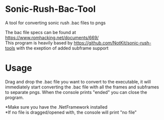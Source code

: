# Sonic-Rush-Bac-Tool
A tool for converting sonic rush .bac files to pngs

The bac file specs can be found at https://www.romhacking.net/documents/669/<br>
This program is heavily based by https://github.com/NotKit/sonic-rush-tools with the exeption of added subframe support

# Usage
Drag and drop the .bac file you want to convert to the executable, it will immediately start converting the .bac file with all the frames and subframes to separate pngs. When the console prints "ended" you can close the program.

*Make sure you have the .NetFramework installed<br>
*If no file is dragged/opened with, the console will print "no file"
